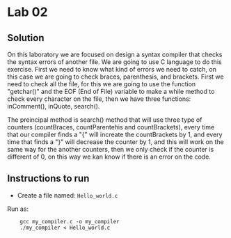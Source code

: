 # Lab 02

## Solution


On this laboratory we are focused on design a syntax compiler that checks the syntax errors
of another file. We are going to use C language to do this exercise. First we need to know 
what kind of errors we need to catch, on this case we are going to check braces, parenthesis, 
and brackets. First we need to check all the file, for this we are going to use the function 
"getchar()" and the EOF (End of File) variable to make a while method to check every character 
on the file, then we have three functions: inComment(), inQuote, search().

The preincipal method is search() method that will use three type of counters (countBraces, 
countParentehis and countBrackets), every time that our compiler finds a "{" will increate 
the countBrackets by 1, and every time that finds a "}" will decrease the counter by 1, and 
this will work on the same way for the another counters, then we only check if the counter is 
different of 0, on this way we kan know if there is an error on the code.


## Instructions to run 

* Create a file named:
```Hello_world.c```

Run as:

```
    gcc my_compiler.c -o my_compiler
    ./my_compiler < Hello_world.c

```

